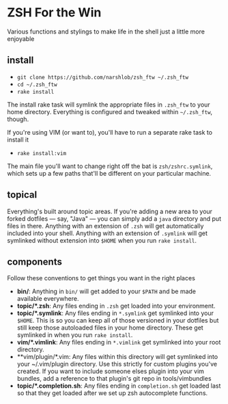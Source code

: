 # ZSH For the Win
Various functions and stylings to make life in the shell just a little more enjoyable

## install

- `git clone https://github.com/narshlob/zsh_ftw ~/.zsh_ftw`
- `cd ~/.zsh_ftw`
- `rake install`

The install rake task will symlink the appropriate files in `.zsh_ftw` to your
home directory. Everything is configured and tweaked within `~/.zsh_ftw`,
though.

If you're using VIM (or want to), you'll have to run a separate rake task to
install it

- `rake install:vim`

The main file you'll want to change right off the bat is `zsh/zshrc.symlink`,
which sets up a few paths that'll be different on your particular machine.

## topical

Everything's built around topic areas. If you're adding a new area to your
forked dotfiles — say, "Java" — you can simply add a `java` directory and put
files in there. Anything with an extension of `.zsh` will get automatically
included into your shell. Anything with an extension of `.symlink` will get
symlinked without extension into `$HOME` when you run `rake install`.

## components

Follow these conventions to get things you want in the right places

- **bin/**: Anything in `bin/` will get added to your `$PATH` and be made
  available everywhere.
- **topic/\*.zsh**: Any files ending in `.zsh` get loaded into your
  environment.
- **topic/\*.symlink**: Any files ending in `*.symlink` get symlinked into
  your `$HOME`. This is so you can keep all of those versioned in your dotfiles
  but still keep those autoloaded files in your home directory. These get
  symlinked in when you run `rake install`.
- **vim/\*.vimlink**: Any files ending in `*.vimlink` get symlinked into
  your root directory.
- **vim/plugin/*.vim: Any files within this directory will get symlinked into
  your ~/.vim/plugin directory. Use this strictly for custom plugins you've
  created. If you want to include someone elses plugin into your vim bundles,
  add a reference to that plugin's git repo in tools/vimbundles
- **topic/\*.completion.sh**: Any files ending in `completion.sh` get loaded
  last so that they get loaded after we set up zsh autocomplete functions.

